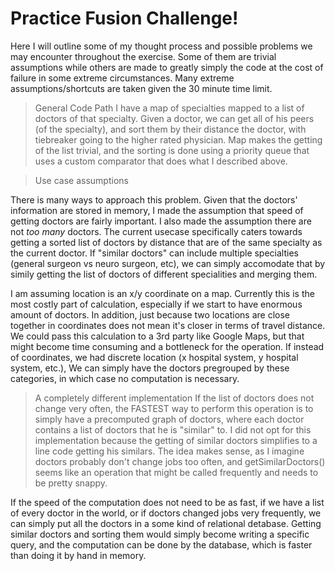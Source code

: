 
# Practice Fusion Challenge!

Here I will outline some of my thought process and possible problems we may encounter throughout the exercise. Some of them are trivial assumptions while others are made to greatly simply the code at the cost of failure in some extreme circumstances. Many extreme assumptions/shortcuts are taken given the 30 minute time limit.

> General Code Path
I have a map of specialties mapped to a list of doctors of that specialty. Given a doctor, we can get all of his peers (of the specialty), and sort them by their distance the doctor, with tiebreaker going to the higher rated physician. Map makes the getting of the list trivial, and the sorting is done using a priority queue that uses a custom comparator that does what I described above.

> Use case assumptions

There is many ways to approach this problem. Given that the doctors' information are stored in memory, I made the assumption that speed of getting doctors are fairly important. I also made the assumption there are not *too many* doctors. The current usecase specifically caters towards getting a sorted list of doctors by distance that are of the same specialty as the current doctor. If "similar doctors" can include multiple specialties (general surgeon vs neuro surgeon, etc), we can simply accomodate that by simily getting the list of doctors of different specialities and merging them.

I am assuming location is an x/y coordinate on a map. Currently this is the most costly part of calculation, especially if we start to have enormous amount of doctors. In addition, just because two locations are close together in coordinates does not mean it's closer in terms of travel distance. We could pass this calculation to a 3rd party like Google Maps, but that might become time consuming and a bottleneck for the operation. If instead of coordinates, we had discrete location (x hospital system, y hospital system, etc.), We can simply have the doctors pregrouped by these categories, in which case no computation is necessary.

> A completely different implementation
If the list of doctors does not change very often, the FASTEST way to perform this operation is to simply have a precomputed graph of doctors, where each doctor contains a list of doctors that he is "similar" to. I did not opt for this implementation because the getting of similar doctors simplifies to a line code getting his similars. The idea makes sense, as I imagine doctors probably don't change jobs too often, and getSimilarDoctors() seems like an operation that might be called frequently and needs to be pretty snappy.

If the speed of the computation does not need to be as fast, if we have a list of every doctor in the world, or if doctors changed jobs very frequently, we can simply put all the doctors in a some kind of relational detabase. Getting similar doctors and sorting them would simply become writing a specific query, and the computation can be done by the database, which is faster than doing it by hand in memory. 

